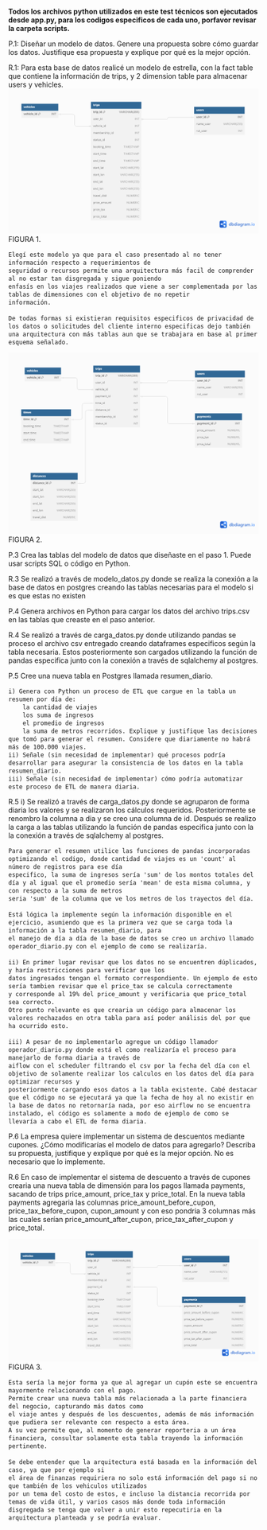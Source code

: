 **Todos los archivos python utilizados en este test técnicos son ejecutados desde app.py, para los codigos especificos de cada uno, porfavor revisar la carpeta scripts.**

P.1:
    Diseñar un modelo de datos. Genere una propuesta sobre cómo guardar los datos. Justifique esa propuesta y explique por qué es la mejor opción.

R.1:
    Para esta base de datos realicé un modelo de estrella, con la fact table que contiene la información de trips, y 2 dimension table para almacenar users y vehicles.
    ![Screenshot](./images/star_scheme.png)
    FIGURA 1.

    Elegí este modelo ya que para el caso presentado al no tener información respecto a requerimientos de
    seguridad o recursos permite una arquitectura más facil de comprender al no estar tan disgregada y sigue poniendo
    enfasís en los viajes realizados que viene a ser complementada por las tablas de dimensiones con el objetivo de no repetir 
    información.

    De todas formas si existieran requisitos especificos de privacidad de los datos o solicitudes del cliente interno especificas dejo también
    una arquitectura con más tablas aun que se trabajara en base al primer esquema señalado.
    
![Screenshot](./images/alt_scheme.png)
FIGURA 2.

P.3
    Crea las tablas del modelo de datos que diseñaste en el paso 1. Puede usar scripts SQL o código en Python.

R.3
    Se realizó a través de modelo_datos.py donde se realiza la conexión a la base de datos en postgres
    creando las tablas necesarias para el modelo si es que estas no existen

P.4
    Genera archivos en Python para cargar los datos del archivo trips.csv en las tablas que creaste en el paso anterior.

R.4
    Se realizó a través de carga_datos.py donde utilizando pandas se proceso el archivo csv entregado creando dataframes
    especificos según la tabla necesaria. Estos posteriormente son cargados utilizando la función de pandas especifica junto con la conexión
    a través de sqlalchemy al postgres.


P.5 
    Cree una nueva tabla en Postgres llamada resumen_diario.
    
    i) Genera con Python un proceso de ETL que cargue en la tabla un resumen por día de:
        la cantidad de viajes
        los suma de ingresos
        el promedio de ingresos
        la suma de metros recorridos. Explique y justifique las decisiones que tomó para generar el resumen. Considere que diariamente no habrá más de 100.000 viajes.
    ii) Señale (sin necesidad de implementar) qué procesos podría desarrollar para asegurar la consistencia de los datos en la tabla resumen_diario.
    iii) Señale (sin necesidad de implementar) cómo podría automatizar este proceso de ETL de manera diaria.

R.5
    i) Se realizó a través de carga_datos.py donde se agruparon de forma diaria los valores y se realizaron los cálculos requeridos. Posteriormente se renombro la columna
    a dia y se creo una columna de id. Después se realizo la carga a las tablas utilizando la función de pandas especifica junto con la la conexión a través de 
    sqlalchemy al postgres.

    Para generar el resumen utilice las funciones de pandas incorporadas optimizando el codigo, donde cantidad de viajes es un 'count' al número de registros para ese día
    especifico, la suma de ingresos sería 'sum' de los montos totales del día y al igual que el promedio sería 'mean' de esta misma columna, y con respecto a la suma de metros
    seria 'sum' de la columna que ve los metros de los trayectos del día.

    Está lógica la implemente según la información disponible en el ejercicio, asumiendo que es la primera vez que se carga toda la información a la tabla resumen_diario, para
    el manejo de día a día de la base de datos se creo un archivo llamado operador_diario.py con el ejemplo de como se realizaría.

    ii) En primer lugar revisar que los datos no se encuentren dúplicados, y haría restricciones para verificar que los 
    datos ingresados tengan el formato correspondiente. Un ejemplo de esto sería tambien revisar que el price_tax se calcula correctamente 
    y corresponde al 19% del price_amount y verificaria que price_total sea correcto.
    Otro punto relevante es que crearia un código para almacenar los valores rechazados en otra tabla para así poder análisis del por que ha ocurrido esto.

    iii) A pesar de no implementarlo agregue un código llamador operador_diario.py donde está el como realizaría el proceso para manejarlo de forma diaria a través de
    aiflow con el scheduler filtrando el csv por la fecha del día con el objetivo de solamente realizar los calculos en los datos del día para optimizar recursos y
    posteriormente cargando esos datos a la tabla existente. Cabé destacar que el código no se ejecutará ya que la fecha de hoy al no existir en la base de datos no retornaría nada, por eso airflow no se encuentra instalado, el código es solamente a modo de ejemplo de como se llevaría a cabo el ETL de forma diaria.



P.6
    La empresa quiere implementar un sistema de descuentos mediante cupones. ¿Cómo modificarías el modelo de datos para agregarlo? Describa su propuesta, justifique y explique por qué es la mejor opción. No es necesario que lo implemente.

R.6
    En caso de implementar el sistema de descuento a través de cupones crearia una nueva tabla de dimensión para los pagos llamada payments, 
    sacando de trips price_amount, price_tax y price_total. En la nueva tabla payments agregaria las columnas price_amount_before_cupon, 
    price_tax_before_cupon, cupon_amount y con eso pondria 3 columnas más las cuales serían price_amount_after_cupon, price_tax_after_cupon y price_total.
    
![Screenshot](./images/cupon_scheme.png)
    FIGURA 3.

    Esta sería la mejor forma ya que al agregar un cupón este se encuentra mayormente relacionando con el pago. 
    Permite crear una nueva tabla más relacionada a la parte financiera del negocio, capturando más datos como 
    el viaje antes y después de los descuentos, además de más información que pudiera ser relevante con respecto a esta área. 
    A su vez permite que, al momento de generar reporteria a un área financiera, consultar solamente esta tabla trayendo la información pertinente. 
    
    Se debe entender que la arquitectura está basada en la información del caso, ya que por ejemplo si
    el área de finanzas requiriera no solo está información del pago si no que también de los vehiculos utilizados 
    por un tema del costo de estos, e incluso la distancia recorrida por temas de vida útil, y varios casos más donde toda información
    disgregada se tenga que volver a unir esto repecutiria en la arquitectura planteada y se podría evaluar. 